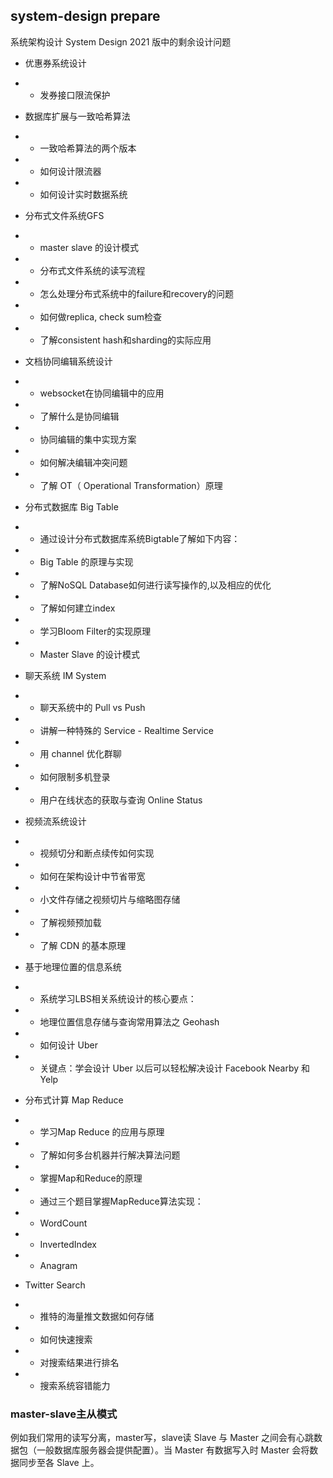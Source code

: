 ## system-design prepare

系统架构设计 System Design 2021 版中的剩余设计问题

- 优惠券系统设计
- - 发券接口限流保护

- 数据库扩展与一致哈希算法
- - 一致哈希算法的两个版本
- - 如何设计限流器
- - 如何设计实时数据系统

- 分布式文件系统GFS
- - master slave 的设计模式
- - 分布式文件系统的读写流程
- - 怎么处理分布式系统中的failure和recovery的问题
- - 如何做replica, check sum检查
- - 了解consistent hash和sharding的实际应用

- 文档协同编辑系统设计
- - websocket在协同编辑中的应用
- - 了解什么是协同编辑
- - 协同编辑的集中实现方案
- - 如何解决编辑冲突问题
- - 了解 OT（ Operational Transformation）原理

- 分布式数据库 Big Table
- - 通过设计分布式数据库系统Bigtable了解如下内容：
- - Big Table 的原理与实现
- - 了解NoSQL Database如何进行读写操作的,以及相应的优化
- - 了解如何建立index
- - 学习Bloom Filter的实现原理
- -  Master Slave 的设计模式

- 聊天系统 IM System
- - 聊天系统中的 Pull vs Push
- - 讲解一种特殊的 Service - Realtime Service
- - 用 channel 优化群聊
- - 如何限制多机登录
- - 用户在线状态的获取与查询 Online Status

- 视频流系统设计
- - 视频切分和断点续传如何实现
- - 如何在架构设计中节省带宽
- - 小文件存储之视频切片与缩略图存储
- - 了解视频预加载
- - 了解 CDN 的基本原理

- 基于地理位置的信息系统
- - 系统学习LBS相关系统设计的核心要点：
- - 地理位置信息存储与查询常用算法之 Geohash
- - 如何设计 Uber
- - 关键点：学会设计 Uber 以后可以轻松解决设计 Facebook Nearby 和 Yelp

- 分布式计算 Map Reduce
- - 学习Map Reduce 的应用与原理
- - 了解如何多台机器并行解决算法问题
- - 掌握Map和Reduce的原理
- - 通过三个题目掌握MapReduce算法实现：
- -  WordCount
- -  InvertedIndex
- - Anagram

- Twitter Search
- - 推特的海量推文数据如何存储
- - 如何快速搜索
- - 对搜索结果进行排名
- - 搜索系统容错能力

### master-slave主从模式

例如我们常用的读写分离，master写，slave读
Slave 与 Master 之间会有心跳数据包（一般数据库服务器会提供配置）。当 Master 有数据写入时 Master 会将数据同步至各 Slave 上。


